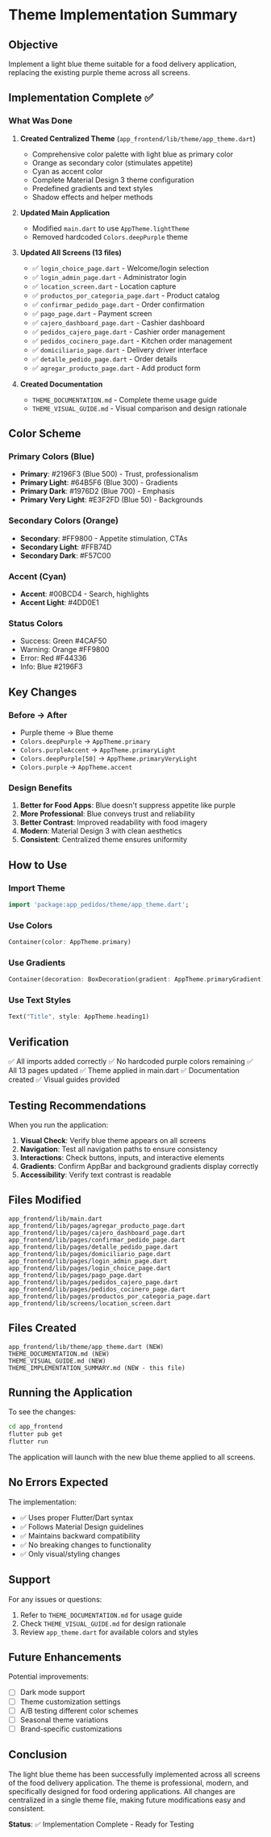 # Theme Implementation Summary

## Objective
Implement a light blue theme suitable for a food delivery application, replacing the existing purple theme across all screens.

## Implementation Complete ✅

### What Was Done

1. **Created Centralized Theme** (`app_frontend/lib/theme/app_theme.dart`)
   - Comprehensive color palette with light blue as primary color
   - Orange as secondary color (stimulates appetite)
   - Cyan as accent color
   - Complete Material Design 3 theme configuration
   - Predefined gradients and text styles
   - Shadow effects and helper methods

2. **Updated Main Application**
   - Modified `main.dart` to use `AppTheme.lightTheme`
   - Removed hardcoded `Colors.deepPurple` theme

3. **Updated All Screens (13 files)**
   - ✅ `login_choice_page.dart` - Welcome/login selection
   - ✅ `login_admin_page.dart` - Administrator login
   - ✅ `location_screen.dart` - Location capture
   - ✅ `productos_por_categoria_page.dart` - Product catalog
   - ✅ `confirmar_pedido_page.dart` - Order confirmation
   - ✅ `pago_page.dart` - Payment screen
   - ✅ `cajero_dashboard_page.dart` - Cashier dashboard
   - ✅ `pedidos_cajero_page.dart` - Cashier order management
   - ✅ `pedidos_cocinero_page.dart` - Kitchen order management
   - ✅ `domiciliario_page.dart` - Delivery driver interface
   - ✅ `detalle_pedido_page.dart` - Order details
   - ✅ `agregar_producto_page.dart` - Add product form

4. **Created Documentation**
   - `THEME_DOCUMENTATION.md` - Complete theme usage guide
   - `THEME_VISUAL_GUIDE.md` - Visual comparison and design rationale

## Color Scheme

### Primary Colors (Blue)
- **Primary**: #2196F3 (Blue 500) - Trust, professionalism
- **Primary Light**: #64B5F6 (Blue 300) - Gradients
- **Primary Dark**: #1976D2 (Blue 700) - Emphasis
- **Primary Very Light**: #E3F2FD (Blue 50) - Backgrounds

### Secondary Colors (Orange)
- **Secondary**: #FF9800 - Appetite stimulation, CTAs
- **Secondary Light**: #FFB74D
- **Secondary Dark**: #F57C00

### Accent (Cyan)
- **Accent**: #00BCD4 - Search, highlights
- **Accent Light**: #4DD0E1

### Status Colors
- Success: Green #4CAF50
- Warning: Orange #FF9800
- Error: Red #F44336
- Info: Blue #2196F3

## Key Changes

### Before → After
- Purple theme → Blue theme
- `Colors.deepPurple` → `AppTheme.primary`
- `Colors.purpleAccent` → `AppTheme.primaryLight`
- `Colors.deepPurple[50]` → `AppTheme.primaryVeryLight`
- `Colors.purple` → `AppTheme.accent`

### Design Benefits
1. **Better for Food Apps**: Blue doesn't suppress appetite like purple
2. **More Professional**: Blue conveys trust and reliability
3. **Better Contrast**: Improved readability with food imagery
4. **Modern**: Material Design 3 with clean aesthetics
5. **Consistent**: Centralized theme ensures uniformity

## How to Use

### Import Theme
```dart
import 'package:app_pedidos/theme/app_theme.dart';
```

### Use Colors
```dart
Container(color: AppTheme.primary)
```

### Use Gradients
```dart
Container(decoration: BoxDecoration(gradient: AppTheme.primaryGradient))
```

### Use Text Styles
```dart
Text("Title", style: AppTheme.heading1)
```

## Verification

✅ All imports added correctly
✅ No hardcoded purple colors remaining
✅ All 13 pages updated
✅ Theme applied in main.dart
✅ Documentation created
✅ Visual guides provided

## Testing Recommendations

When you run the application:

1. **Visual Check**: Verify blue theme appears on all screens
2. **Navigation**: Test all navigation paths to ensure consistency
3. **Interactions**: Check buttons, inputs, and interactive elements
4. **Gradients**: Confirm AppBar and background gradients display correctly
5. **Accessibility**: Verify text contrast is readable

## Files Modified

```
app_frontend/lib/main.dart
app_frontend/lib/pages/agregar_producto_page.dart
app_frontend/lib/pages/cajero_dashboard_page.dart
app_frontend/lib/pages/confirmar_pedido_page.dart
app_frontend/lib/pages/detalle_pedido_page.dart
app_frontend/lib/pages/domiciliario_page.dart
app_frontend/lib/pages/login_admin_page.dart
app_frontend/lib/pages/login_choice_page.dart
app_frontend/lib/pages/pago_page.dart
app_frontend/lib/pages/pedidos_cajero_page.dart
app_frontend/lib/pages/pedidos_cocinero_page.dart
app_frontend/lib/pages/productos_por_categoria_page.dart
app_frontend/lib/screens/location_screen.dart
```

## Files Created

```
app_frontend/lib/theme/app_theme.dart (NEW)
THEME_DOCUMENTATION.md (NEW)
THEME_VISUAL_GUIDE.md (NEW)
THEME_IMPLEMENTATION_SUMMARY.md (NEW - this file)
```

## Running the Application

To see the changes:

```bash
cd app_frontend
flutter pub get
flutter run
```

The application will launch with the new blue theme applied to all screens.

## No Errors Expected

The implementation:
- ✅ Uses proper Flutter/Dart syntax
- ✅ Follows Material Design guidelines
- ✅ Maintains backward compatibility
- ✅ No breaking changes to functionality
- ✅ Only visual/styling changes

## Support

For any issues or questions:
1. Refer to `THEME_DOCUMENTATION.md` for usage guide
2. Check `THEME_VISUAL_GUIDE.md` for design rationale
3. Review `app_theme.dart` for available colors and styles

## Future Enhancements

Potential improvements:
- [ ] Dark mode support
- [ ] Theme customization settings
- [ ] A/B testing different color schemes
- [ ] Seasonal theme variations
- [ ] Brand-specific customizations

## Conclusion

The light blue theme has been successfully implemented across all screens of the food delivery application. The theme is professional, modern, and specifically designed for food ordering applications. All changes are centralized in a single theme file, making future modifications easy and consistent.

**Status**: ✅ Implementation Complete - Ready for Testing

